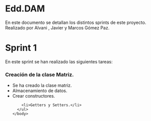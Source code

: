 # Edd.DAM
<!DOCTYPE html>
<html lang="en">
    <head>
        <meta charset="UTF-8" />
    </head>
    <body>
      <p>En este documento se detallan los distintos sprints de este proyecto. Realizado por Alvani , Javier y Marcos Gómez Paz.</p>  
      <h1>Sprint 1</h1>
      <p>En este sprint se han realizado las siguientes tareas:</p>
      <h3>Creación de la clase Matriz.</h3>
      <ul>
        <li>Se ha creado la clase matriz.</li>
        <li>Almacenamiento de datos.</li>
        <li>Crear constructores.</li>
     
        <li>Getters y Setters.</li>
      </ul>
    </body>
</html>
